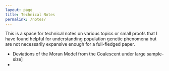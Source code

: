 ```yaml
---
layout: page
title: Technical Notes
permalink: /notes/
---
```



This is a space for technical notes on various topics or small proofs that I have found helpful for understanding population genetic phenomena but are not necessarily expansive enough for a full-fledged paper. 

* Deviations of the Moran Model from the Coalescent under large sample-size]
* 

